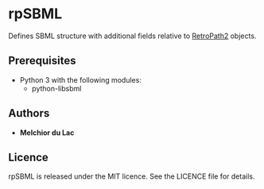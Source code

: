 # rpSBML

Defines SBML structure with additional fields relative to [RetroPath2](https://github.com/brsynth/RetroPath2-wrapper) objects.

## Prerequisites

* Python 3 with the following modules:
    * python-libsbml

## Authors

* **Melchior du Lac**


## Licence
rpSBML is released under the MIT licence. See the LICENCE file for details.
